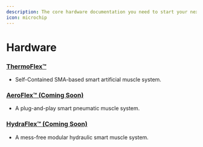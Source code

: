 ```yaml
---
description: The core hardware documentation you need to start your next project.
icon: microchip
---
```


# Hardware

### [ThermoFlex™](thermoflex-tm.md)

* Self-Contained SMA-based smart artificial muscle system.

### [AeroFlex™ (Coming Soon)](aeroflex-tm-coming-soon.md)

* A plug-and-play smart pneumatic muscle system.

### [HydraFlex™ (Coming Soon)](hydraflex-tm-coming-soon.md)

* A mess-free modular hydraulic smart muscle system.

